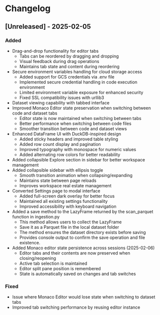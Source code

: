 # Changelog

## [Unreleased] - 2025-02-05

### Added
- Drag-and-drop functionality for editor tabs
  - Tabs can be reordered by dragging and dropping
  - Visual feedback during drag operations
  - Maintains tab state and content during reordering
- Secure environment variables handling for cloud storage access
  - Added support for GCS credentials via .env file
  - Implemented secure credential handling in code execution environment
  - Limited environment variable exposure for enhanced security
  - Fixed SSL compatibility issues with urllib3
- Dataset viewing capability with tabbed interface
- Improved Monaco Editor state preservation when switching between code and dataset tabs
  - Editor state is now maintained when switching between tabs
  - Better performance when switching between code files
  - Smoother transition between code and dataset views
- Enhanced DataFrame UI with DuckDB-inspired design
  - Added sticky headers and improved table styling
  - Added row count display and pagination
  - Improved typography with monospace for numeric values
  - Added alternating row colors for better readability
- Added collapsible Explore section in sidebar for better workspace management
- Added collapsible sidebar with ellipsis toggle
  - Smooth transition animation when collapsing/expanding
  - Maintains state between page reloads
  - Improves workspace real estate management
- Converted Settings page to modal interface
  - Added full-screen dark overlay for better focus
  - Maintained all existing settings functionality
  - Improved accessibility with keyboard navigation
- Added a save method to the LazyFrame returned by the scan_parquet function in ingestion.py
  - This method allows users to collect the LazyFrame 
  - Save it as a Parquet file in the local dataset folder 
  - The method ensures the dataset directory exists before saving 
  - Provides console output to confirm the save operation and file existence.
- Added Monaco editor state persistence across sessions (2025-02-06)
  - Editor tabs and their contents are now preserved when closing/reopening
  - Active tab selection is maintained
  - Editor split pane position is remembered
  - State is automatically saved on changes and tab switches

### Fixed
- Issue where Monaco Editor would lose state when switching to dataset tabs
- Improved tab switching performance by reusing editor instance
